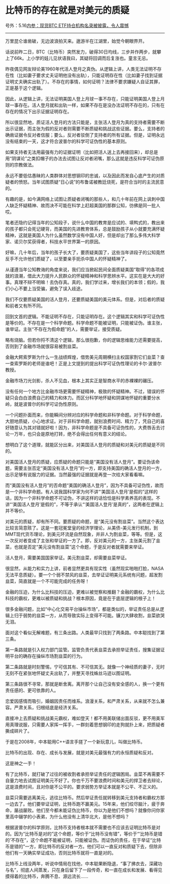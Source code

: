 # 比特币的存在就是对美元的质疑

号外：5.16[内参：现货BTC ETF持仓机构名录被披露，令人震憾](http://rd.liujiaolian.com/i/20240516)

* * *

万里昆仑谁凿破，无边波浪拍天来。遨游半在江湖里，始觉今朝眼界开。

话说前昨二日，BTC（比特币）突然发力，破得30日均线，三步并作两步，就攀上了66k。上小学的娃儿见状语我曰，其疑将回调而后复涨也。童言无忌。

昨夜偶见网友辩论美1960年代活人登月之真伪。从逻辑上讲，人类无法证明不存在性（比如妻子要求丈夫证明他没有出轨），只能证明存在性（比如妻子找到证据证明丈夫确实出轨了）。不存在的事情，如何证明？法律不要求嫌疑人自证其罪，正是基于这个逻辑。

因此，从逻辑上讲，无法证明美国人登上月球一事不存在，只能证明美国人登上月球一事存在。活人登月就和出轨一样，如果不存在是没办法证明不存在的，只有在存在的情况下出示证据证明存在。

所以很显然地，质证活人登月的方法只能是，主张活人登月为真的支持者需要不断出示证据，而主张为假的反对者则需要不断质疑和挑战这些证据。要么，支持者的确凿证据令反对者信服；要么，反对者驳倒了支持者的所有证据。但是，证明永远没有结束的一天，这才符合波普尔的科学可证伪性的基本原则。

如果支持者无法用最强有力的证据证明（比如把活人送上去再接回来），却总是用“阴谋论”之类扣帽子的办法去试图让反对者闭嘴，那么这就是违反科学可证伪原则的宗教做法。

永远不要低估愚昧的人类群体对思想钢印的忠诚，以及因此而发自心底产生的对质疑者的愤怒。当年试图质疑“日心说”的布鲁诺被教廷烧死，是符合当时的主流民意的。

有趣的是，如今满网络上试图让质疑者闭嘴的那些人，和几十年前在网上讽刺中国人缺乏怀疑精神、故而决不可能在科学上赶超美国的那群公知，彷佛是同一批人哎。

笔者还隐约记得当年的公知段子，说什么中国的教育是应试的、填鸭式的，教出来的孩子都只会死记硬背，而美国的先进教育体系，总是鼓励孩子从小就要充满怀疑精神，这就是美国人为什么虽然数学没有中国人好，但是却出了那么多伟大科学家、诺贝尔奖获得者，科技水平世界第一的原因。

好嘛，几十年后，当年的孩子长大了，要质疑美国了，这些当年讲段子的公知竟然反手不允许他们质疑了，以至要亲手扼杀中国人的怀疑精神了。

从谨遵当年公知教诲的角度来说，我们应当掀起民间全面质疑美国“取得”的各项成就的浪潮，借此大力提升人民群众的怀疑精神和科学思辨水平。这实在是大大的好事。真理不辩不明嘛！去伪存真。真的，我们学过来，增长我们的本领；假的，我们小心不要上当受骗，避免了误入歧途。

我们不仅要质疑美国的活人登月，还要质疑美国的美元体系。但是，对后者的质疑和前者又有所不同。

回到文首的逻辑。不能证明不存在，只能证明存在。这个逻辑其实和科学可证伪性是等价的。不存在是一个科学命题。科学命题不能被证明，只能被证伪。谁主张，谁举证。主张“不存在为假命题”的人，需要举证，接受质疑。

略有烧脑。但若你捋不清这个逻辑，那么很抱歉，你的逻辑思维能力还需要提高，否则到了金融市场就很容易被割韭菜。

金融大鳄索罗斯为什么一生战绩辉煌，借势美元周期横扫主权国家割它们韭菜？查一查索罗斯的老师是谁吧！正是上文提到的提出科学可证伪性理论的卡尔·波普尔教授。

金融市场刀光剑影，杀人不见血，根本上其实正是智商水平的赤裸裸的碾压。

没有任何一个地方比金融市场更需要怀疑精神，极致的怀疑精神。不过，错误的怀疑只会白白浪费自己的精力和体力。而区分科学地怀疑和阴谋地怀疑的重要分水岭，就是波普尔的科学可证伪性原则。

一个问题扑面而来，你能瞬间分辨对应的科学命题和非科学命题。对于科学命题，大胆地质疑，小心地求证。对于非科学命题，就别浪费时间、精力了，凭自己的喜好随意认为其对错就好啦！因为，非科学命题是不具备可证伪性的，大费唇舌去讨论一万年，也只会是原地打转，绝不会得出任何有意义的结论。

想明白了这个道理，就能区分出来，对美国活人登月的质疑和对美元的质疑是不同的。

对美国活人登月的质疑，应质疑的命题只能是“美国没有活人登月”。要证伪该命题，需要主张否定“美国没有活人登月”的一方，即支持美国的确活人登月的一方，出示足够有说服力的证据。当然最强的证据就是再登一次给大家看看嘛。

而“美国没有活人登月”的否命题“美国的确活人登月”，因为不具备可证伪性，故而是一个非科学命题。有人说我国科学家为何不讲“‘美国活人登月’是假的”这样的话，因为一个非科学命题不可证伪，不讲这样的话恰恰是科学素养高的表现。不讲“‘美国活人登月’是假的”，不等于承认“‘美国活人登月’是真的”，这两者在逻辑上并不等价。

对美元的质疑，却有所不同。要质疑的命题，是“美元没有割韭菜”。当然这个表达比较言简意赅了。这是一套冠冕堂皇的经济学理论，从美债-美元发行机制，到MMT现代货币理论，到美元环流是自然现象，并非人为割韭菜，等等。但是，这一次反对者变成了主张和举证的一方了。即，反对美元的一方，主张美元割了韭菜，也就是否定“美元没有割韭菜”这个命题，于是反对者就需要来举证。

活人登月，需要美国国家举证。美元割韭菜，却需要韭菜举证。

很显然，从能力和实力上讲，前者显然更具有现实性（虽然现实啪啪打脸，NASA无法平息质疑）。要一个个弱不禁风的韭菜，去举证证明美元系统有问题，超发割韭菜，简直就是一个不可能完成的任务呀！

金融的压迫，为什么比科技的压迫，更难以被觉察和推翻？金融的霸权，为什么比科技的霸权，更难以被质疑和挑战？根本原因，竟是在于底层逻辑的根子上！

很多金融问题，比如“中心化交易平台操纵市场”，都是类似的，举证责任总是从逻辑上归于弱势的韭菜一方，从而导致实际上变得不可能。镰刀大肆收割，韭菜欲哭无泪。

面对这个看似无解难题，有三条出路。人类最早只找到了两条路。中本聪找到了第三条。

第一条路就是引入权力部门监管。监管负责代表韭菜去承担举证责任，搜集证据证明平台的确存在操纵市场割韭菜的行为。

第二条路就是时刻警惕，宁可信其有、不可信其无。就像一个神经质的妻子，无时无刻不在紧张地怀疑丈夫出轨了，并整天寻找蛛丝马迹以图证明。

第三条路很不寻常，那就是断舍离。离开那个让自己没有安全感的人，换一个更有责任感的、更可依靠的人。

恋爱因感情而吸引，婚姻因责任而维系。浪漫关系，和严肃关系，从来就不怎么兼容。严肃关系，归根结底是经济关系。

直接冲上去质疑和挑战美元霸权，难如登天！都不用美联储出面反驳，更不用美军用真理说服，只需要人家挥一挥手，一群刻着思想钢印的走狗就扑上来，把质疑者撕成碎片了。

于是在2008年，中本聪用C++语言手搓了一个新玩意儿，叫做比特币。

比特币的出现、存在、成长与发展，就是对美元最强有力的永恒质疑和反对。

这是神之一手！

有了比特币，就打破了过往的被收割者承担举证责任的逻辑困局。韭菜不再需要不自量力地去试图证明美元不好了。你也千万不要浪费时间和美元的捍卫者去辩论，这是浪费时间，且对你是不公平的。要求弱势方举证本就是不公平、不正义的。

韭菜只需要逃离美元，逃往比特币。然后举证责任就转移到美元支持者和霸权方那一边去了。他们要举证证明，比特币跑不赢美元。15年来，他们绞尽脑汁，疲于奔命，屡战屡败。他们至今都未能证伪比特币，你以为是他们不想吗？就像你问你家里高中辍学的小表弟，为什么他没有上清华北大，是他不想吗？

根据波普尔的科学原则，比特币支持者根本就不需要也不应该去证明比特币是对的。因为“比特币是对的”这个命题，等价于“比特币没有错”，等价于“‘比特币是错的’不存在”，这个命题不能被证明，只能被证伪。而证伪的责任，在于举证“比特币是错的”一方，即比特币的反对者一方。他们可以一直反对和质疑下去，但除非他们有一天确实举证成功，否则比特币就将一直是对的。

比特币上线没两年，听说中情局在找他，中本聪果断隐退，“事了拂衣去，深藏功与名”，彻底人间蒸发，只在身后留下了一段传奇，和一直在成长和发展、看得见摸得着的比特币，奔腾不息、源远流长……

